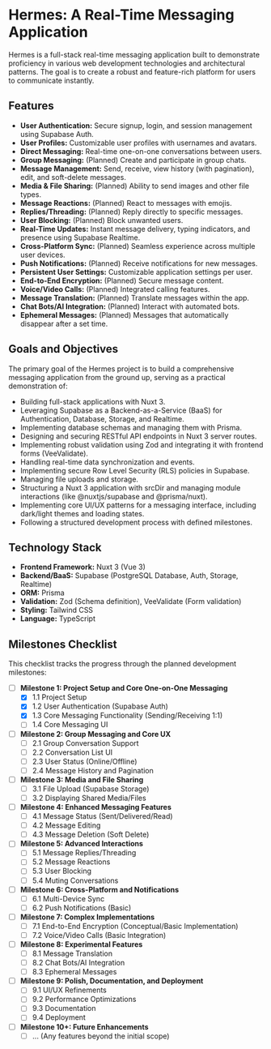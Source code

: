 # **Hermes: A Real-Time Messaging Application**

Hermes is a full-stack real-time messaging application built to demonstrate proficiency in various web development technologies and architectural patterns. The goal is to create a robust and feature-rich platform for users to communicate instantly.

## **Features**

- **User Authentication:** Secure signup, login, and session management using Supabase Auth.
- **User Profiles:** Customizable user profiles with usernames and avatars.
- **Direct Messaging:** Real-time one-on-one conversations between users.
- **Group Messaging:** (Planned) Create and participate in group chats.
- **Message Management:** Send, receive, view history (with pagination), edit, and soft-delete messages.
- **Media & File Sharing:** (Planned) Ability to send images and other file types.
- **Message Reactions:** (Planned) React to messages with emojis.
- **Replies/Threading:** (Planned) Reply directly to specific messages.
- **User Blocking:** (Planned) Block unwanted users.
- **Real-Time Updates:** Instant message delivery, typing indicators, and presence using Supabase Realtime.
- **Cross-Platform Sync:** (Planned) Seamless experience across multiple user devices.
- **Push Notifications:** (Planned) Receive notifications for new messages.
- **Persistent User Settings:** Customizable application settings per user.
- **End-to-End Encryption:** (Planned) Secure message content.
- **Voice/Video Calls:** (Planned) Integrated calling features.
- **Message Translation:** (Planned) Translate messages within the app.
- **Chat Bots/AI Integration:** (Planned) Interact with automated bots.
- **Ephemeral Messages:** (Planned) Messages that automatically disappear after a set time.

## **Goals and Objectives**

The primary goal of the Hermes project is to build a comprehensive messaging application from the ground up, serving as a practical demonstration of:

- Building full-stack applications with Nuxt 3\.
- Leveraging Supabase as a Backend-as-a-Service (BaaS) for Authentication, Database, Storage, and Realtime.
- Implementing database schemas and managing them with Prisma.
- Designing and securing RESTful API endpoints in Nuxt 3 server routes.
- Implementing robust validation using Zod and integrating it with frontend forms (VeeValidate).
- Handling real-time data synchronization and events.
- Implementing secure Row Level Security (RLS) policies in Supabase.
- Managing file uploads and storage.
- Structuring a Nuxt 3 application with srcDir and managing module interactions (like @nuxtjs/supabase and @prisma/nuxt).
- Implementing core UI/UX patterns for a messaging interface, including dark/light themes and loading states.
- Following a structured development process with defined milestones.

## **Technology Stack**

- **Frontend Framework:** Nuxt 3 (Vue 3\)
- **Backend/BaaS:** Supabase (PostgreSQL Database, Auth, Storage, Realtime)
- **ORM:** Prisma
- **Validation:** Zod (Schema definition), VeeValidate (Form validation)
- **Styling:** Tailwind CSS
- **Language:** TypeScript

## **Milestones Checklist**

This checklist tracks the progress through the planned development milestones:

- [ ] **Milestone 1: Project Setup and Core One-on-One Messaging**
  - [x] 1.1 Project Setup
  - [x] 1.2 User Authentication (Supabase Auth)
  - [x] 1.3 Core Messaging Functionality (Sending/Receiving 1:1)
  - [ ] 1.4 Core Messaging UI
- [ ] **Milestone 2: Group Messaging and Core UX**
  - [ ] 2.1 Group Conversation Support
  - [ ] 2.2 Conversation List UI
  - [ ] 2.3 User Status (Online/Offline)
  - [ ] 2.4 Message History and Pagination
- [ ] **Milestone 3: Media and File Sharing**
  - [ ] 3.1 File Upload (Supabase Storage)
  - [ ] 3.2 Displaying Shared Media/Files
- [ ] **Milestone 4: Enhanced Messaging Features**
  - [ ] 4.1 Message Status (Sent/Delivered/Read)
  - [ ] 4.2 Message Editing
  - [ ] 4.3 Message Deletion (Soft Delete)
- [ ] **Milestone 5: Advanced Interactions**
  - [ ] 5.1 Message Replies/Threading
  - [ ] 5.2 Message Reactions
  - [ ] 5.3 User Blocking
  - [ ] 5.4 Muting Conversations
- [ ] **Milestone 6: Cross-Platform and Notifications**
  - [ ] 6.1 Multi-Device Sync
  - [ ] 6.2 Push Notifications (Basic)
- [ ] **Milestone 7: Complex Implementations**
  - [ ] 7.1 End-to-End Encryption (Conceptual/Basic Implementation)
  - [ ] 7.2 Voice/Video Calls (Basic Integration)
- [ ] **Milestone 8: Experimental Features**
  - [ ] 8.1 Message Translation
  - [ ] 8.2 Chat Bots/AI Integration
  - [ ] 8.3 Ephemeral Messages
- [ ] **Milestone 9: Polish, Documentation, and Deployment**
  - [ ] 9.1 UI/UX Refinements
  - [ ] 9.2 Performance Optimizations
  - [ ] 9.3 Documentation
  - [ ] 9.4 Deployment
- [ ] **Milestone 10+: Future Enhancements**
  - [ ] ... (Any features beyond the initial scope)

